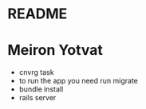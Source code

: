 # README

# Meiron Yotvat 
* cnvrg task
* to run the app you need run migrate
* bundle install
* rails server
